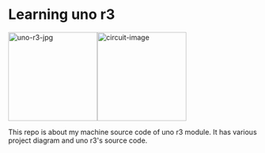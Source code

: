 # Learning uno r3
<p style='display: flex;'><img width='180' height='180' src='https://upload.wikimedia.org/wikipedia/commons/3/38/Arduino_Uno_-_R3.jpg' alt='uno-r3-jpg'>
<img width='180' height='180' src='https://images.unsplash.com/photo-1562408590-e32931084e23?w=500&auto=format&fit=crop&q=60&ixlib=rb-4.0.3&ixid=M3wxMjA3fDB8MHxzZWFyY2h8M3x8Y2lyY3VpdHxlbnwwfHwwfHx8MA%3D%3D' alt='circuit-image'><p>
This repo is about my machine source code of uno r3 module. It has various project diagram and uno r3's source code.
